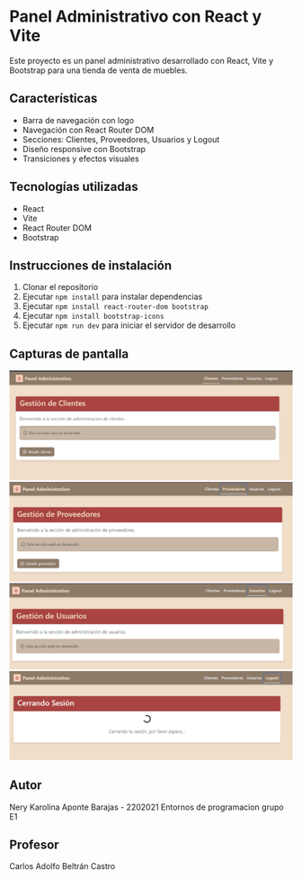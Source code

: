 # Panel Administrativo con React y Vite

Este proyecto es un panel administrativo desarrollado con React, Vite y Bootstrap
para una tienda de venta de muebles.

## Características

- Barra de navegación con logo
- Navegación con React Router DOM
- Secciones: Clientes, Proveedores, Usuarios y Logout
- Diseño responsive con Bootstrap
- Transiciones y efectos visuales

## Tecnologías utilizadas

- React
- Vite
- React Router DOM
- Bootstrap

## Instrucciones de instalación

1. Clonar el repositorio
2. Ejecutar `npm install` para instalar dependencias
3. Ejecutar `npm install react-router-dom bootstrap`
4. Ejecutar `npm install bootstrap-icons`
5. Ejecutar `npm run dev` para iniciar el servidor de desarrollo

## Capturas de pantalla

![Sección clientes](image-1.png)
![Sección Proveedores](image-2.png)
![Sección Ususarios](image-3.png)
![Sección Logout](image-4.png)

## Autor

Nery Karolina Aponte Barajas - 2202021
Entornos de programacion grupo E1

## Profesor

Carlos Adolfo Beltrán Castro